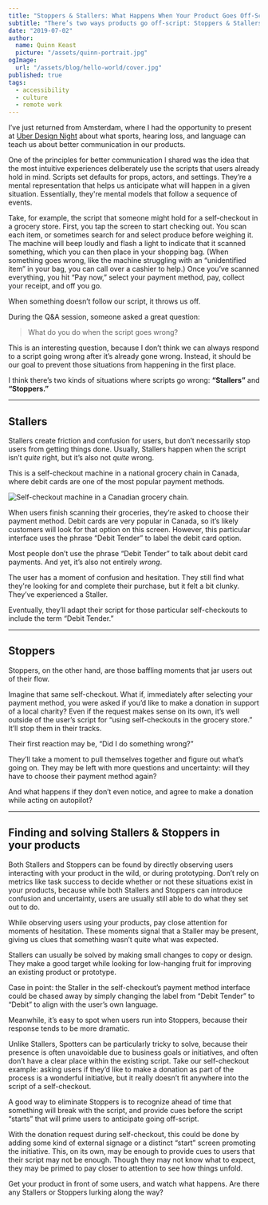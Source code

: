 ```yaml
---
title: "Stoppers & Stallers: What Happens When Your Product Goes Off-Script"
subtitle: "There’s two ways products go off-script: Stoppers & Stallers. Do you know what to do when you find them?"
date: "2019-07-02"
author:
  name: Quinn Keast
  picture: "/assets/quinn-portrait.jpg"
ogImage:
  url: "/assets/blog/hello-world/cover.jpg"
published: true
tags:
  - accessibility
  - culture
  - remote work
---
```


I’ve just returned from Amsterdam, where I had the opportunity to present at [Uber Design Night](https://www.meetup.com/Uber-Design-Amsterdam/events/261668828/) about what sports, hearing loss, and language can teach us about better communication in our products.

One of the principles for better communication I shared was the idea that the most intuitive experiences deliberately use the scripts that users already hold in mind. Scripts set defaults for props, actors, and settings. They’re a mental representation that helps us anticipate what will happen in a given situation. Essentially, they're mental models that follow a sequence of events.

Take, for example, the script that someone might hold for a self-checkout in a grocery store. First, you tap the screen to start checking out. You scan each item, or sometimes search for and select produce before weighing it. The machine will beep loudly and flash a light to indicate that it scanned something, which you can then place in your shopping bag. (When something goes wrong, like the machine struggling with an “unidentified item” in your bag, you can call over a cashier to help.) Once you’ve scanned everything, you hit “Pay now,” select your payment method, pay, collect your receipt, and off you go.

When something doesn’t follow our script, it throws us off.

During the Q&A session, someone asked a great question:

> What do you do when the script goes wrong?

This is an interesting question, because I don’t think we can always respond to a script going wrong after it’s already gone wrong. Instead, it should be our goal to prevent those situations from happening in the first place.

I think there’s two kinds of situations where scripts go wrong: **“Stallers”** and **“Stoppers.”**

---

## Stallers

Stallers create friction and confusion for users, but don’t necessarily stop users from getting things done. Usually, Stallers happen when the script isn’t _quite_ right, but it’s also not _quite_ wrong.

This is a self-checkout machine in a national grocery chain in Canada, where debit cards are one of the most popular payment methods.

![Self-checkout machine in a Canadian grocery chain.](/assets/writing/payment-type.jpg)

When users finish scanning their groceries, they’re asked to choose their payment method. Debit cards are very popular in Canada, so it’s likely customers will look for that option on this screen. However, this particular interface uses the phrase “Debit Tender” to label the debit card option.

Most people don’t use the phrase “Debit Tender” to talk about debit card payments. And yet, it’s also not entirely _wrong_.

The user has a moment of confusion and hesitation. They still find what they're looking for and complete their purchase, but it felt a bit clunky. They’ve experienced a Staller.

Eventually, they’ll adapt their script for those particular self-checkouts to include the term “Debit Tender.”

---

## Stoppers

Stoppers, on the other hand, are those baffling moments that jar users out of their flow.

Imagine that same self-checkout. What if, immediately after selecting your payment method, you were asked if you’d like to make a donation in support of a local charity? Even if the request makes sense on its own, it’s well outside of the user’s script for “using self-checkouts in the grocery store.” It’ll stop them in their tracks.

Their first reaction may be, “Did I do something wrong?”

They’ll take a moment to pull themselves together and figure out what’s going on. They may be left with more questions and uncertainty: will they have to choose their payment method again?

And what happens if they don’t even notice, and agree to make a donation while acting on autopilot?

---

## Finding and solving Stallers & Stoppers in your products

Both Stallers and Stoppers can be found by directly observing users interacting with your product in the wild, or during prototyping. Don’t rely on metrics like task success to decide whether or not these situations exist in your products, because while both Stallers and Stoppers can introduce confusion and uncertainty, users are usually still able to do what they set out to do.

While observing users using your products, pay close attention for moments of hesitation. These moments signal that a Staller may be present, giving us clues that something wasn’t quite what was expected.

Stallers can usually be solved by making small changes to copy or design. They make a good target while looking for low-hanging fruit for improving an existing product or prototype.

Case in point: the Staller in the self-checkout’s payment method interface could be chased away by simply changing the label from “Debit Tender” to “Debit” to align with the user’s own language.

Meanwhile, it’s easy to spot when users run into Stoppers, because their response tends to be more dramatic.

Unlike Stallers, Spotters can be particularly tricky to solve, because their presence is often unavoidable due to business goals or initiatives, and often don’t have a clear place within the existing script. Take our self-checkout example: asking users if they’d like to make a donation as part of the process is a wonderful initiative, but it really doesn’t fit anywhere into the script of a self-checkout.

A good way to eliminate Stoppers is to recognize ahead of time that something will break with the script, and provide cues before the script “starts” that will prime users to anticipate going off-script.

With the donation request during self-checkout, this could be done by adding some kind of external signage or a distinct “start” screen promoting the initiative. This, on its own, may be enough to provide cues to users that their script may not be enough. Though they may not know what to expect, they may be primed to pay closer to attention to see how things unfold.

Get your product in front of some users, and watch what happens. Are there any Stallers or Stoppers lurking along the way?
